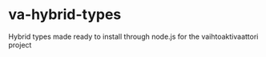 # va-hybrid-types
Hybrid types made ready to install through node.js for the vaihtoaktivaattori project

